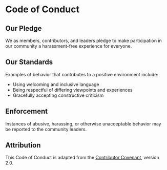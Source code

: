 # Code of Conduct

## Our Pledge
We as members, contributors, and leaders pledge to make participation in our community a harassment-free experience for everyone.

## Our Standards
Examples of behavior that contributes to a positive environment include:
- Using welcoming and inclusive language
- Being respectful of differing viewpoints and experiences
- Gracefully accepting constructive criticism

## Enforcement
Instances of abusive, harassing, or otherwise unacceptable behavior may be reported to the community leaders.

## Attribution
This Code of Conduct is adapted from the [Contributor Covenant](https://www.contributor-covenant.org), version 2.0.
